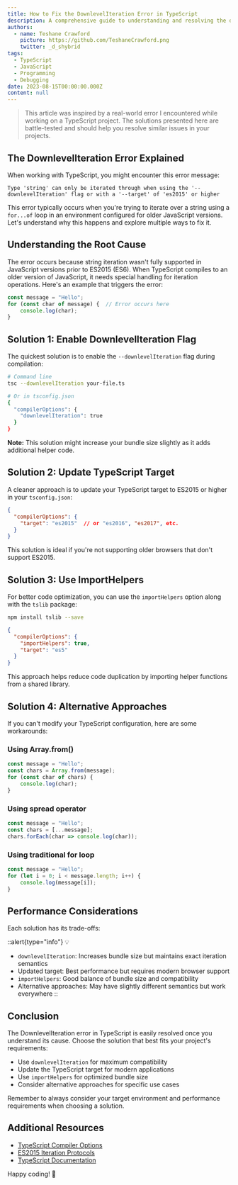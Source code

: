 ```yaml
---
title: How to Fix the DownlevelIteration Error in TypeScript
description: A comprehensive guide to understanding and resolving the downlevelIteration error in TypeScript, with multiple solution approaches.
authors:
  - name: Teshane Crawford
    picture: https://github.com/TeshaneCrawford.png
    twitter: _d_shybrid
tags:
  - TypeScript
  - JavaScript
  - Programming
  - Debugging
date: 2023-08-15T00:00:00.000Z
content: null
---
```


> This article was inspired by a real-world error I encountered while working on a TypeScript project. The solutions presented here are battle-tested and should help you resolve similar issues in your projects.

## The DownlevelIteration Error Explained

When working with TypeScript, you might encounter this error message:

```text
Type 'string' can only be iterated through when using the '--downlevelIteration' flag or with a '--target' of 'es2015' or higher
```

This error typically occurs when you're trying to iterate over a string using a `for...of` loop in an environment configured for older JavaScript versions. Let's understand why this happens and explore multiple ways to fix it.

## Understanding the Root Cause

The error occurs because string iteration wasn't fully supported in JavaScript versions prior to ES2015 (ES6). When TypeScript compiles to an older version of JavaScript, it needs special handling for iteration operations. Here's an example that triggers the error:

```ts [file.ts]
const message = "Hello";
for (const char of message) {  // Error occurs here
    console.log(char);
}
```

## Solution 1: Enable DownlevelIteration Flag

The quickest solution is to enable the `--downlevelIteration` flag during compilation:

```bash
# Command line
tsc --downlevelIteration your-file.ts

# Or in tsconfig.json
{
  "compilerOptions": {
    "downlevelIteration": true
  }
}
```

**Note:** This solution might increase your bundle size slightly as it adds additional helper code.

## Solution 2: Update TypeScript Target

A cleaner approach is to update your TypeScript target to ES2015 or higher in your `tsconfig.json`:

```json [tsconfig.json]
{
  "compilerOptions": {
    "target": "es2015"  // or "es2016", "es2017", etc.
  }
}
```

This solution is ideal if you're not supporting older browsers that don't support ES2015.

## Solution 3: Use ImportHelpers

For better code optimization, you can use the `importHelpers` option along with the `tslib` package:

```bash [terminal]
npm install tslib --save
```

```json [tsconfig.json]
{
  "compilerOptions": {
    "importHelpers": true,
    "target": "es5"
  }
}
```

This approach helps reduce code duplication by importing helper functions from a shared library.

## Solution 4: Alternative Approaches

If you can't modify your TypeScript configuration, here are some workarounds:

### Using Array.from()

```ts [file.ts]
const message = "Hello";
const chars = Array.from(message);
for (const char of chars) {
    console.log(char);
}
```

### Using spread operator

```ts [file.ts]
const message = "Hello";
const chars = [...message];
chars.forEach(char => console.log(char));
```

### Using traditional for loop

```ts [file.ts]
const message = "Hello";
for (let i = 0; i < message.length; i++) {
    console.log(message[i]);
}
```

## Performance Considerations

Each solution has its trade-offs:

::alert{type="info"}
💡
- `downlevelIteration`: Increases bundle size but maintains exact iteration semantics
- Updated target: Best performance but requires modern browser support
- `importHelpers`: Good balance of bundle size and compatibility
- Alternative approaches: May have slightly different semantics but work everywhere
::

## Conclusion

The DownlevelIteration error in TypeScript is easily resolved once you understand its cause. Choose the solution that best fits your project's requirements:

- Use `downlevelIteration` for maximum compatibility
- Update the TypeScript target for modern applications
- Use `importHelpers` for optimized bundle size
- Consider alternative approaches for specific use cases

Remember to always consider your target environment and performance requirements when choosing a solution.

## Additional Resources

- [TypeScript Compiler Options](https://www.typescriptlang.org/tsconfig)
- [ES2015 Iteration Protocols](https://developer.mozilla.org/en-US/docs/Web/JavaScript/Reference/Iteration_protocols)
- [TypeScript Documentation](https://www.typescriptlang.org/docs/)

Happy coding! 🚀

